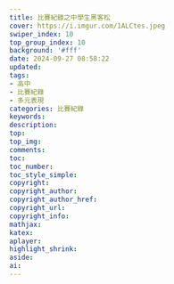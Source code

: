 ```yaml
---
title: 比賽紀錄之中學生黑客松
cover: https://i.imgur.com/1ALCtes.jpeg
swiper_index: 10
top_group_index: 10
background: '#fff'
date: 2024-09-27 08:58:22
updated:
tags:
- 高中
- 比賽紀錄
- 多元表現
categories: 比賽紀錄
keywords:
description:
top:
top_img:
comments:
toc:
toc_number:
toc_style_simple:
copyright:
copyright_author:
copyright_author_href:
copyright_url:
copyright_info:
mathjax:
katex:
aplayer:
highlight_shrink:
aside:
ai:
---
```


